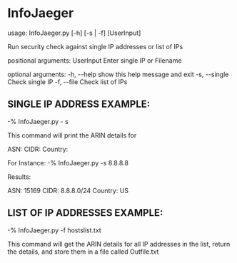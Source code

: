 # InfoJaeger
usage: InfoJaeger.py [-h] [-s | -f] [UserInput]

Run security check against single IP addresses or list of IPs

positional arguments:
  UserInput     Enter single IP or Filename

optional arguments:
  -h, --help    show this help message and exit
  -s, --single  Check single IP
  -f, --file    Check list of IPs


## SINGLE IP ADDRESS EXAMPLE:
  -% InfoJaeger.py - s <ip-address>
  
This command will print the ARIN details for 

  ASN: <details-here>
  CIDR: <details-here>
  Country: <details-here>

For Instance:
  -% InfoJaeger.py -s 8.8.8.8

Results:

  ASN: 15169
  CIDR: 8.8.8.0/24
  Country: US

## LIST OF IP ADDRESSES EXAMPLE:
  -% InfoJaeger.py -f hostslist.txt
  
  This command will get the ARIN details for all IP addresses in the list, return the details, and store them in a file called Outfile.txt
